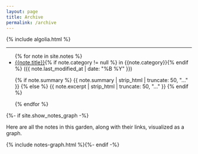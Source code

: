 ```yaml
---
layout: page
title: Archive
permalink: /archive
---
```


<div id="search-searchbar"></div>

<div class="post-list" id="search-hits">
</div>
{% include algolia.html %}

---

<ul class="archive">
{% for note in site.notes %}
  <li>
    <a href="{{ note.url }}{%- if site.use_html_extension -%}.html{%- endif -%}" class="internal-link">
    {{note.title}}</a>{% if note.category != null %} in {{note.category}}{% endif %} 
    <span>({{ note.last_modified_at | date: "%B %Y" }})</span>
    <p>
        {% if note.summary %}
          {{ note.summary | strip_html | truncate: 50, "..." }}
        {% else %}
          {{ note.excerpt | strip_html | truncate: 50, "..." }}
        {% endif %}
    </P>
  </li>
{% endfor %}
</ul>

<section>
  {%- if site.show_notes_graph -%}<p>Here are all the notes in this garden, along with their links, visualized as a graph.</p>{% include notes-graph.html %}{%- endif -%}</section>




